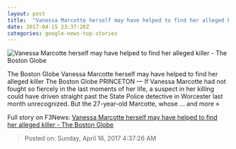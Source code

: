 ```yaml
---
layout: post
title:  "Vanessa Marcotte herself may have helped to find her alleged killer - The Boston Globe"
date: 2017-04-15 23:37:26Z
categories: google-news-top-stories
---
```


![Vanessa Marcotte herself may have helped to find her alleged killer - The Boston Globe](http://www.bostonglobe.com/rf/image_585w/Boston/2011-2020/2017/04/15/BostonGlobe.com/Metro/Images/Kesner_Priceton_jogger_01.jpg)

The Boston Globe Vanessa Marcotte herself may have helped to find her alleged killer The Boston Globe PRINCETON — If Vanessa Marcotte had not fought so fiercely in the last moments of her life, a suspect in her killing could have driven straight past the State Police detective in Worcester last month unrecognized. But the 27-year-old Marcotte, whose ... and more »


Full story on F3News: [Vanessa Marcotte herself may have helped to find her alleged killer - The Boston Globe](http://www.f3nws.com/n/YPkZPE)

> Posted on: Sunday, April 16, 2017 4:37:26 AM
